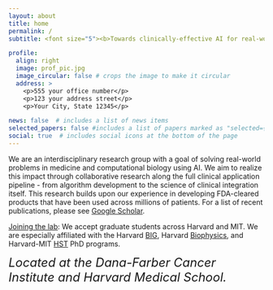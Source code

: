 ```yaml
---
layout: about
title: home
permalink: /
subtitle: <font size="5"><b>Towards clinically-effective AI for real-world impact</b></font><br/>

profile:
  align: right
  image: prof_pic.jpg
  image_circular: false # crops the image to make it circular
  address: >
    <p>555 your office number</p>
    <p>123 your address street</p>
    <p>Your City, State 12345</p>

news: false  # includes a list of news items
selected_papers: false #includes a list of papers marked as "selected={true}"
social: true  # includes social icons at the bottom of the page
---
```


We are an interdisciplinary research group with a goal of solving real-world problems in medicine and computational biology using AI. 
We aim to realize this impact through collaborative research along the full clinical application pipeline - from algorithm development to the science of clinical integration itself.
This research builds upon our experience in developing FDA-cleared products that have been used across millions of patients. 
For a list of recent publications, please see [Google Scholar](https://scholar.google.com/citations?user=NaSe78YAAAAJ&hl=en).

<u>Joining the lab</u>: We accept graduate students across Harvard and MIT. We are especially affiliated with the Harvard [BIG](https://dbmi.hms.harvard.edu/education/phd-program/big-phd-track), Harvard [Biophysics](https://biophysics.fas.harvard.edu/), and Harvard-MIT [HST](https://hst.mit.edu/) PhD programs. 

<font size="5"><i>Located at the Dana-Farber Cancer Institute and Harvard Medical School.</i></font>
